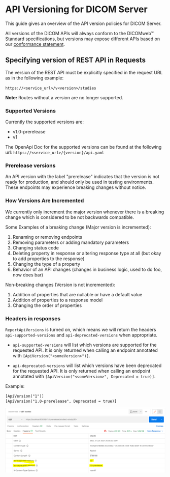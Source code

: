 # API Versioning for DICOM Server

This guide gives an overview of the API version policies for DICOM Server. 

All versions of the DICOM APIs will always conform to the DICOMweb™ Standard specifications, but versions may expose different APIs based on our [conformance statement](https://github.com/microsoft/dicom-server/blob/main/docs/resources/conformance-statement.md).

## Specifying version of REST API in Requests

The version of the REST API must be explicitly specified in the request URL as in the following example: 

`https://<service_url>/v<version>/studies`

**Note:** Routes without a version are no longer supported.


### Supported Versions

Currently the supported versions are:
- v1.0-prerelease
- v1

The OpenApi Doc for the supported versions can be found at the following url: `https://<service_url>/{version}/api.yaml`


### Prerelease versions

An API version with the label "prerelease" indicates that the version is not ready for production, and should only be used in testing environments. These endpoints may experience breaking changes without notice.

### How Versions Are Incremented

We currently only increment the major version whenever there is a breaking change which is considered to be not backwards compatible.

Some Examples of a breaking change (Major version is incremented):
1. Renaming or removing endpoints
2. Removing parameters or adding mandatory parameters
3. Changing status code
4. Deleting property in response or altering response type at all (but okay to add properties to the response)
5. Changing the type of a property
6. Behavior of an API changes (changes in business logic, used to do foo, now does bar)

Non-breaking changes (Version is not incremented):
1. Addition of properties that are nullable or have a default value
2. Addition of properties to a response model
3. Changing the order of properties

### Headers in responses

`ReportApiVersions` is turned on, which means we will return the headers `api-supported-versions` and `api-deprecated-versions` when appropriate.

- `api-supported-versions` will list which versions are supported for the requested API. It is only returned when calling an endpoint annotated with `[ApiVersion("<someVersion>")]`. 

- `api-deprecated-versions` will list which versions have been deprecated for the requested API. It is only returned when calling an endpoint annotated with `[ApiVersion("<someVersion>", Deprecated = true)]`.

Example:

```
[ApiVersion("1")]
[ApiVersion("1.0-prerelease", Deprecated = true)]
```

![Response headers](images/api-headers-example.PNG)
